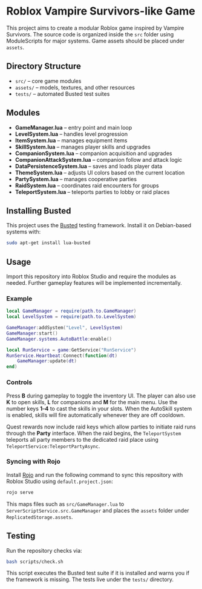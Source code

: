 # Roblox Vampire Survivors-like Game

This project aims to create a modular Roblox game inspired by Vampire Survivors.
The source code is organized inside the `src` folder using ModuleScripts for
major systems. Game assets should be placed under `assets`.

## Directory Structure
- `src/` – core game modules
- `assets/` – models, textures, and other resources
- `tests/` – automated Busted test suites

## Modules
- **GameManager.lua** – entry point and main loop
- **LevelSystem.lua** – handles level progression
- **ItemSystem.lua** – manages equipment items
- **SkillSystem.lua** – manages player skills and upgrades
- **CompanionSystem.lua** – companion acquisition and upgrades
- **CompanionAttackSystem.lua** – companion follow and attack logic
- **DataPersistenceSystem.lua** – saves and loads player data
- **ThemeSystem.lua** – adjusts UI colors based on the current location
- **PartySystem.lua** – manages cooperative parties
- **RaidSystem.lua** – coordinates raid encounters for groups
- **TeleportSystem.lua** – teleports parties to lobby or raid places

## Installing Busted
This project uses the [Busted](https://olivinelabs.com/busted/) testing
framework. Install it on Debian-based systems with:

```bash
sudo apt-get install lua-busted
```

## Usage
Import this repository into Roblox Studio and require the modules as needed.
Further gameplay features will be implemented incrementally.

### Example
```lua
local GameManager = require(path.to.GameManager)
local LevelSystem = require(path.to.LevelSystem)

GameManager:addSystem("Level", LevelSystem)
GameManager:start()
GameManager.systems.AutoBattle:enable()

local RunService = game:GetService("RunService")
RunService.Heartbeat:Connect(function(dt)
    GameManager:update(dt)
end)
```

### Controls
Press **B** during gameplay to toggle the inventory UI. The player can also use
**K** to open skills, **L** for companions and **M** for the main menu.
Use the number keys **1**&ndash;**4** to cast the skills in your slots. When
the AutoSkill system is enabled, skills will fire automatically whenever they
are off cooldown.

Quest rewards now include raid keys which allow parties to initiate raid runs
through the **Party** interface. When the raid begins, the `TeleportSystem`
teleports all party members to the dedicated raid place using
`TeleportService:TeleportPartyAsync`.

### Syncing with Rojo
Install [Rojo](https://rojo.space/docs) and run the following command to sync
this repository with Roblox Studio using `default.project.json`:

```bash
rojo serve
```
This maps files such as `src/GameManager.lua` to
`ServerScriptService.src.GameManager` and places the `assets` folder under
`ReplicatedStorage.assets`.
## Testing
Run the repository checks via:

```bash
bash scripts/check.sh
```
This script executes the Busted test suite if it is installed and warns you if
the framework is missing. The tests live under the `tests/` directory.
